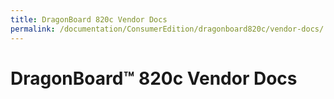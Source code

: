```yaml
---
title: DragonBoard 820c Vendor Docs
permalink: /documentation/ConsumerEdition/dragonboard820c/vendor-docs/
---
```

# DragonBoard™ 820c Vendor Docs